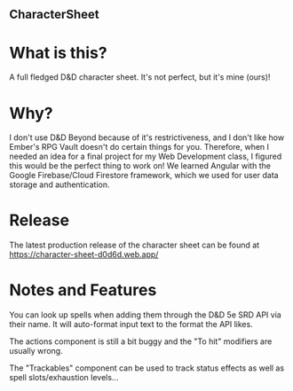 ## CharacterSheet

# What is this? 
A full fledged D&D character sheet. It's not perfect, but it's mine (ours)!

# Why?
I don't use D&D Beyond because of it's restrictiveness, and I don't like how Ember's RPG Vault doesn't do certain things for you. 
Therefore, when I needed an idea for a final project for my Web Development class, I figured this would be the perfect thing to work on! We learned Angular with the Google Firebase/Cloud Firestore framework, which we used for user data storage and authentication.

# Release
The latest production release of the character sheet can be found at https://character-sheet-d0d6d.web.app/

# Notes and Features
You can look up spells when adding them through the D&D 5e SRD API via their name. It will auto-format input text to the format the API likes.

The actions component is still a bit buggy and the "To hit" modifiers are usually wrong.

The "Trackables" component can be used to track status effects as well as spell slots/exhaustion levels...
